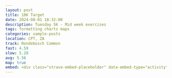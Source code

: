 ```yaml
---
layout: post
title: 10K Target
date: 2024-08-01 18:32:00
description: Tuesday 5K - Mid week exercises
tags: formatting charts maps
categories: sample-posts
location: CPT, ZA
track: Rondebosch Common
fast: 4.59
slow: 5.28
avg: 5.56
map: true
embed: <div class="strava-embed-placeholder" data-embed-type="activity" data-embed-id="12037317588" data-style="standard"></div><script src="https://strava-embeds.com/embed.js"></script>
---
```

<div class="strava-embed-placeholder" data-embed-type="activity" data-embed-id="12037317588" data-style="standard"></div><script src="https://strava-embeds.com/embed.js"></script>